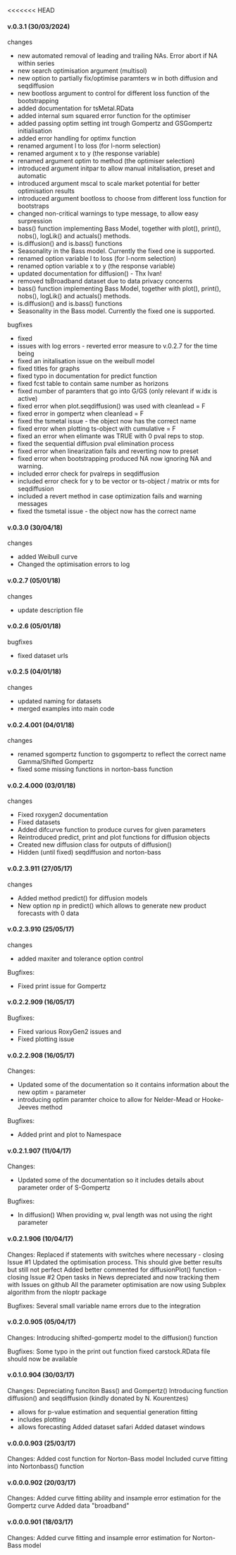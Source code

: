 <<<<<<< HEAD
#### v.0.3.1 (30/03/2024) ####

changes
- new automated removal of leading and trailing NAs. Error abort if NA within series
- new search optimisation argument (multisol)
- new option to partially fix/optimise paramters w in both diffusion and seqdiffusion
- new bootloss argument to control for different loss function of the bootstrapping
- added documentation for tsMetal.RData
- added internal sum squared error function for the optimiser
- added passing optim setting int trough Gompertz and GSGompertz initialisation
- added error handling for optimx function
- renamed argument l to loss (for l-norm selection)
- renamed argument x to y (the response variable)
- renamed argument optim to method (the optimiser selection)
- introduced argument initpar to allow manual initalisation, preset and automatic
- introduced argument mscal to scale market potential for better optimisation results
- introduced argument bootloss to choose from different loss function for bootstraps
- changed non-critical warnings to type message, to allow easy surpression
- bass() function implementing Bass Model, together with plot(), print(), nobs(), logLik() and actuals() methods.
- is.diffusion() and is.bass() functions
- Seasonality in the Bass model. Currently the fixed one is supported.
- renamed option variable l to loss (for l-norm selection)
- renamed option variable x to y (the response variable)
- updated documentation for diffusion() - Thx Ivan!
- removed tsBroadband dataset due to data privacy concerns
- bass() function implementing Bass Model, together with plot(), print(), nobs(), logLik() and actuals() methods.
- is.diffusion() and is.bass() functions
- Seasonality in the Bass model. Currently the fixed one is supported.

bugfixes
- fixed
- issues with log errors - reverted error measure to v.0.2.7 for the time being
- fixed an initalisation issue on the weibull model
- fixed titles for graphs
- fixed typo in documentation for predict function
- fixed fcst table to contain same number as horizons
- fixed number of paramters that go into G/GS (only relevant if w.idx is active)
- fixed error when plot.seqdiffusion() was used with cleanlead = F
- fixed error in gompertz when cleanlead = F
- fixed the tsmetal issue - the object now has the correct name
- fixed error when plotting ts-object with cumulative = F
- fixed an error when elimante was TRUE with 0 pval reps to stop.
- fixed the sequential diffusion pval elimination process
- fixed error when linearization fails and reverting now to preset
- fixed error when bootstrapping produced NA now ignoring NA and warning.
- included error check for pvalreps in seqdiffusion
- included error check for y to be vector or ts-object / matrix or mts for seqdiffusion
- included a revert method in case optimization fails and warning messages
- fixed the tsmetal issue - the object now has the correct name

#### v.0.3.0 (30/04/18) ####

changes
- added Weibull curve
- Changed the optimisation errors to log

#### v.0.2.7 (05/01/18) ####

changes
- update description file

#### v.0.2.6 (05/01/18) ####

bugfixes
- fixed dataset urls

#### v.0.2.5 (04/01/18) ####

changes
- updated naming for datasets
- merged examples into main code

#### v.0.2.4.001 (04/01/18) ####

changes
- renamed sgompertz function to gsgompertz to reflect the correct name Gamma/Shifted Gompertz
- fixed some missing functions in norton-bass function

#### v.0.2.4.000 (03/01/18) ####

changes
- Fixed roxygen2 documentation
- Fixed datasets
- Added difcurve function to produce curves for given parameters
- Reintroduced predict, print and plot functions for diffusion objects
- Created new diffusion class for outputs of diffusion()
- Hidden (until fixed) seqdiffusion and norton-bass

#### v.0.2.3.911 (27/05/17) ####

changes
- Added method predict() for diffusion models
- New option np in predict() which allows to generate new product forecasts with 0 data

#### v.0.2.3.910 (25/05/17) ####

changes
- added maxiter and tolerance option control

Bugfixes:
- Fixed print issue for Gompertz


#### v.0.2.2.909 (16/05/17) ####

Bugfixes:
- Fixed various RoxyGen2 issues and
- Fixed plotting issue


#### v.0.2.2.908 (16/05/17) ####

Changes:
- Updated some of the documentation so it contains information about the new optim = parameter
- introducing optim paramter choice to allow for Nelder-Mead or Hooke-Jeeves method

Bugfixes:
- Added print and plot to Namespace

#### v.0.2.1.907 (11/04/17) ####

Changes:
- Updated some of the documentation so it includes details about parameter order of S-Gompertz

Bugfixes:
- In diffusion() When providing w, pval length was not using the right parameter

#### v.0.2.1.906 (10/04/17) ####

Changes:
Replaced if statements with switches where necessary - closing Issue #1
Updated the optimisation process. This should give better results but still not perfect
Added better commented for diffusionPlot() function - closing Issue #2
Open tasks in News depreciated and now tracking them with Issues on github
All the parameter optimisation are now using Subplex algorithm from the nloptr package

Bugfixes:
Several small variable name errors due to the integration

#### v.0.2.0.905 (05/04/17) ####
Changes:
Introducing shifted-gompertz model to the diffusion() function

Bugfixes:
Some typo in the print out function fixed
carstock.RData file should now be available

#### v.0.1.0.904 (30/03/17) ####
Changes:
Depreciating funciton Bass() and Gompertz()
Introducing function diffusion() and seqdiffusion (kindly donated by N. Kourentzes)
  - allows for p-value estimation and sequential generation fitting
  - includes plotting
  - allows forecasting
Added dataset safari
Added dataset windows

#### v.0.0.0.903 (25/03/17) ####
Changes:
Added cost function for Norton-Bass model
Included curve fitting into Nortonbass() function

#### v.0.0.0.902 (20/03/17) ####
Changes:
Added curve fitting ability and insample error estimation for the Gompertz curve
Added data "broadband"

#### v.0.0.0.901 (18/03/17) ####
Changes:
Added curve fitting and insample error estimation for Norton-Bass model